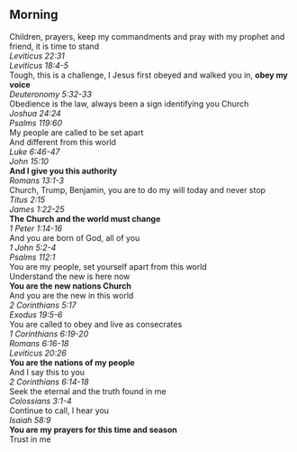 ## Morning

Children, prayers, keep my commandments and pray with my prophet and friend, it is time to stand  
_Leviticus 22:31_  
_Leviticus 18:4-5_  
Tough, this is a challenge, I Jesus first obeyed and walked you in, **obey my voice**  
_Deuteronomy 5:32-33_  
Obedience is the law, always been a sign identifying you Church  
_Joshua 24:24_  
_Psalms 119:60_  
My people are called to be set apart  
And different from this world  
_Luke 6:46-47_  
_John 15:10_  
**And I give you this authority**  
_Romans 13:1-3_  
Church, Trump, Benjamin, you are to do my will today and never stop  
_Titus 2:15_  
_James 1:22-25_  
**The Church and the world must change**  
_1 Peter 1:14-16_  
And you are born of God, all of you  
_1 John 5:2-4_  
_Psalms 112:1_  
You are my people, set yourself apart from this world  
Understand the new is here now  
**You are the new nations Church**  
And you are the new in this world  
_2 Corinthians 5:17_  
_Exodus 19:5-6_  
You are called to obey and live as consecrates  
_1 Corinthians 6:19-20_  
_Romans 6:16-18_  
_Leviticus 20:26_  
**You are the nations of my people**  
And I say this to you  
_2 Corinthians 6:14-18_  
Seek the eternal and the truth found in me  
_Colossians 3:1-4_  
Continue to call, I hear you  
_Isaiah 58:9_  
**You are my prayers for this time and season**  
Trust in me  
